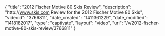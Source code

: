{
    "title": "2012 Fischer Motive 80 Skis Review",
    "description": "http:\/\/www.skis.com Review for the 2012 Fischer Motive 80 Skis",
    "videoid": "3766811",
    "date_created": "1411361229",
    "date_modified": "1418182017",
    "type": "captivate",
    "layout": "video",
    "url": "\/v\/2012-fischer-motive-80-skis-review\/3766811"
}
